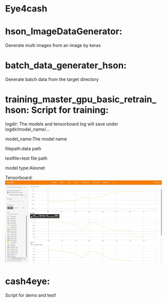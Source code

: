 # Eye4cash

# hson_ImageDataGenerator:

Generate multi images from an image by keras

# batch_data_generater_hson:

Generate batch data from the target directory

# training_master_gpu_basic_retrain_hson: Script for training:

logdir: The models and tensorboard log will save under logdir/model_name/...

model_name:The model name

filepath:data path

testfile=test file path

model type:Alexnet

Tensorboard:
![image](https://github.com/Ming3598/eye4cash/blob/master/screenshot/tensorboard.jpg?raw=true)

# cash4eye:

Script for demo and test!
